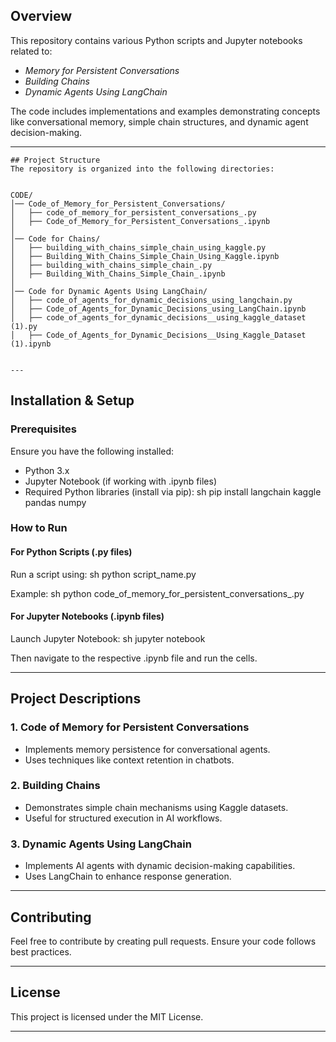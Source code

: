 ## Overview
This repository contains various Python scripts and Jupyter notebooks related to:
- *Memory for Persistent Conversations*
- *Building Chains*
- *Dynamic Agents Using LangChain*

The code includes implementations and examples demonstrating concepts like conversational memory, simple chain structures, and dynamic agent decision-making.

---
```
## Project Structure
The repository is organized into the following directories:


CODE/
│── Code_of_Memory_for_Persistent_Conversations/
│   ├── code_of_memory_for_persistent_conversations_.py
│   ├── Code_of_Memory_for_Persistent_Conversations_.ipynb
│
│── Code for Chains/
│   ├── building_with_chains_simple_chain_using_kaggle.py
│   ├── Building_With_Chains_Simple_Chain_Using_Kaggle.ipynb
│   ├── building_with_chains_simple_chain_.py
│   ├── Building_With_Chains_Simple_Chain_.ipynb
│
│── Code for Dynamic Agents Using LangChain/
│   ├── code_of_agents_for_dynamic_decisions_using_langchain.py
│   ├── Code_of_Agents_for_Dynamic_Decisions_using_LangChain.ipynb
│   ├── code_of_agents_for_dynamic_decisions__using_kaggle_dataset (1).py
│   ├── Code_of_Agents_for_Dynamic_Decisions__Using_Kaggle_Dataset (1).ipynb


---
```
## Installation & Setup
### Prerequisites
Ensure you have the following installed:
- Python 3.x
- Jupyter Notebook (if working with .ipynb files)
- Required Python libraries (install via pip):
  sh
  pip install langchain kaggle pandas numpy
  

### How to Run
#### For Python Scripts (.py files)
Run a script using:
sh
python script_name.py

Example:
sh
python code_of_memory_for_persistent_conversations_.py


#### For Jupyter Notebooks (.ipynb files)
Launch Jupyter Notebook:
sh
jupyter notebook

Then navigate to the respective .ipynb file and run the cells.

---

## Project Descriptions
### 1. Code of Memory for Persistent Conversations
- Implements memory persistence for conversational agents.
- Uses techniques like context retention in chatbots.

### 2. Building Chains
- Demonstrates simple chain mechanisms using Kaggle datasets.
- Useful for structured execution in AI workflows.

### 3. Dynamic Agents Using LangChain
- Implements AI agents with dynamic decision-making capabilities.
- Uses LangChain to enhance response generation.

---

## Contributing
Feel free to contribute by creating pull requests. Ensure your code follows best practices.

---

## License
This project is licensed under the MIT License.

---

